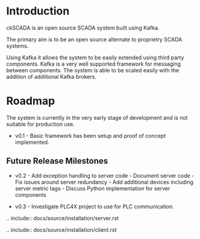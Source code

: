 Introduction
===================================

ckSCADA is an open source SCADA system built using Kafka.

The primary aim is to be an open source alternate to proprietry SCADA systems.

Using Kafka it allows the system to be easily extended using third party
components. Kafka is a very well supported framework for messaging between
components. The system is able to be scaled easily with the addition of additional
Kafka brokers.

Roadmap
===================================

The system is currently in the very early stage of development and is not suitable
for production use.

* v0.1 - Basic framework has been setup and proof of concept implemented.

Future Release Milestones
-----------------------------------

* v0.2  - Add exception handling to server code
        - Document server code
        - Fix issues around server redundancy
        - Add additional devices including server metric tags
        - Discuss Python implementation for server components

* v0.3  - Investigate PLC4X project to use for PLC communication.

.. include:: docs/source/installation/server.rst

.. include:: docs/source/installation/client.rst
